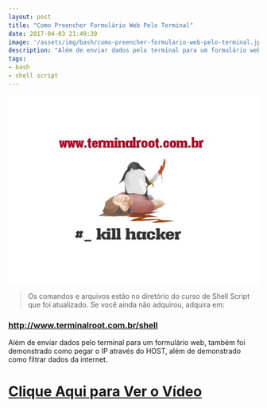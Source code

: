 ```yaml
---
layout: post
title: "Como Preencher Formulário Web Pelo Terminal"
date: 2017-04-03 21:49:39
image: '/assets/img/bash/como-preencher-formulario-web-pelo-terminal.jpg'
description: "Além de enviar dados pelo terminal para um formulário web, também foi demonstrado como pegar o IP através do HOST."
tags:
- bash
- shell script
---
```


![Como Preencher Formulário Web Pelo Terminal](/assets/img/bash/como-preencher-formulario-web-pelo-terminal.jpg "Como Preencher Formulário Web Pelo Terminal")

> Os comandos e arquivos estão no diretório do curso de Shell Script que foi atualizado. Se você ainda não adquirou, adquira em: 
### <http://www.terminalroot.com.br/shell>

Além de enviar dados pelo terminal para um formulário web, também foi demonstrado como pegar o IP através do HOST, além de demonstrado como filtrar dados da internet.


# [Clique Aqui para Ver o Vídeo](https://www.youtube.com/watch?v=ofXt14uzFCo)


<script async src="https://pagead2.googlesyndication.com/pagead/js/adsbygoogle.js"></script>

<!-- Informat -->
<ins class="adsbygoogle"
 style="display:block"
 data-ad-client="ca-pub-2838251107855362"
 data-ad-slot="2327980059"
 data-ad-format="auto"
 data-full-width-responsive="true"></ins>

<script>
(adsbygoogle = window.adsbygoogle || []).push({});
</script>

